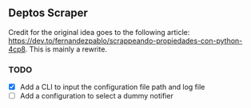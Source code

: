 ## Deptos Scraper

Credit for the original idea goes to the following article: https://dev.to/fernandezpablo/scrappeando-propiedades-con-python-4cp8. This is mainly a rewrite.


### TODO
- [X] Add a CLI to input the configuration file path and log file
- [ ] Add a configuration to select a dummy notifier